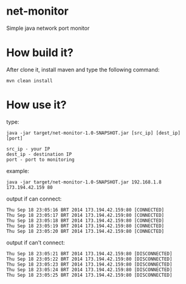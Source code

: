net-monitor
===========

Simple java network port monitor

How build it?
=============

After clone it, install maven and type the following command:

```
mvn clean install
```

How use it?
===========

type:
```
java -jar target/net-monitor-1.0-SNAPSHOT.jar [src_ip] [dest_ip] [port]

src_ip - your IP
dest_ip - destination IP
port - port to monitoring
```
example:
```
java -jar target/net-monitor-1.0-SNAPSHOT.jar 192.168.1.8 173.194.42.159 80
```

output if can connect:
```
Thu Sep 18 23:05:16 BRT 2014 173.194.42.159:80 [CONNECTED]
Thu Sep 18 23:05:17 BRT 2014 173.194.42.159:80 [CONNECTED]
Thu Sep 18 23:05:18 BRT 2014 173.194.42.159:80 [CONNECTED]
Thu Sep 18 23:05:19 BRT 2014 173.194.42.159:80 [CONNECTED]
Thu Sep 18 23:05:20 BRT 2014 173.194.42.159:80 [CONNECTED]
```
output if can't connect:
```
Thu Sep 18 23:05:21 BRT 2014 173.194.42.159:80 [DISCONNECTED]
Thu Sep 18 23:05:22 BRT 2014 173.194.42.159:80 [DISCONNECTED]
Thu Sep 18 23:05:23 BRT 2014 173.194.42.159:80 [DISCONNECTED]
Thu Sep 18 23:05:24 BRT 2014 173.194.42.159:80 [DISCONNECTED]
Thu Sep 18 23:05:25 BRT 2014 173.194.42.159:80 [DISCONNECTED]
```

